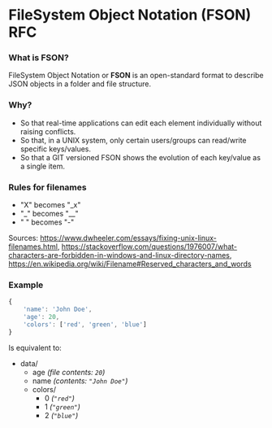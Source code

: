 # FileSystem Object Notation (FSON) RFC

### What is FSON?

FileSystem Object Notation or **FSON** is an open-standard format to describe JSON objects in a folder and file structure.

### Why?

 * So that real-time applications can edit each element individually without raising conflicts.
 * So that, in a UNIX system, only certain users/groups can read/write specific keys/values.
 * So that a GIT versioned FSON shows the evolution of each key/value as a single item.

### Rules for filenames

 * "X" becomes "_x"
 * "_" becomes "__"
 * " " becomes "-"

 Sources: https://www.dwheeler.com/essays/fixing-unix-linux-filenames.html, https://stackoverflow.com/questions/1976007/what-characters-are-forbidden-in-windows-and-linux-directory-names, https://en.wikipedia.org/wiki/Filename#Reserved_characters_and_words

### Example

```javascript
{
	'name': 'John Doe',
	'age': 20,
	'colors': ['red', 'green', 'blue']
}
```

Is equivalent to:

* data/
  * age _(file contents: `20`)_
  * name _(contents: `"John Doe"`)_
  * colors/
    * 0 _(`"red"`)_
    * 1 _(`"green"`)_
    * 2 _(`"blue"`)_


